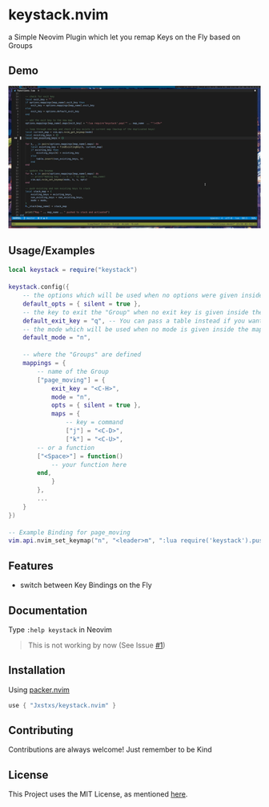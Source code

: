 # keystack.nvim

a Simple Neovim Plugin which let you remap Keys on the Fly based on Groups

## Demo

![Demo](./demo-keystack.gif)

## Usage/Examples

```lua
local keystack = require("keystack")

keystack.config({
    -- the options which will be used when no options were given inside the mapping
    default_opts = { silent = true },
    -- the key to exit the "Group" when no exit key is given inside the mapping
    default_exit_key = "q", -- You can pass a table instead if you want multiple ways to exit
    -- the mode which will be used when no mode is given inside the mapping 
    default_mode = "n",

    -- where the "Groups" are defined
    mappings = {
        -- name of the Group
        ["page_moving"] = {
            exit_key = "<C-H>",
            mode = "n",
            opts = { silent = true },
            maps = {
                -- key = command
                ["j"] = "<C-D>",
                ["k"] = "<C-U>",
		-- or a function 
		["<Space>"] = function()
			-- your function here
		end,
            }
        },
        ...
    }
})

-- Example Binding for page_moving
vim.api.nvim_set_keymap("n", "<leader>m", ":lua require('keystack').push('page_moving')")
```

## Features

- switch between Key Bindings on the Fly
<!-- - show the new Keys in a floating Window -->

## Documentation

Type `:help keystack` in Neovim
> This is not working by now (See Issue [#1](/../../issues/1))

## Installation

Using [packer.nvim](https://github.com/wbthomason/packer.nvim)

```lua
use { "Jxstxs/keystack.nvim" }
```
    
## Contributing

Contributions are always welcome! Just remember to be Kind

## License

This Project uses the MIT License, as mentioned [here](./LICENSE).
